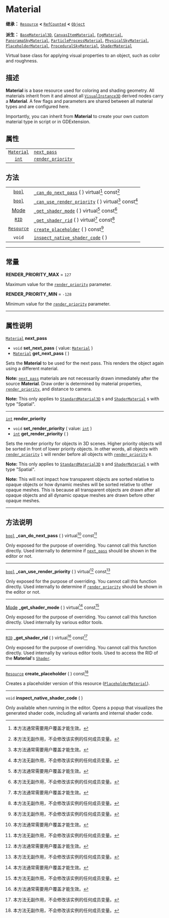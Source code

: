 <!-- ⚠ 请勿编辑本文件 ⚠ -->
<!-- 本文档使用脚本从 WeDot 引擎源码仓库生成。 -->
<!-- 生成脚本：https://github.com/WeDot-Engine/WeDot/tree/4.3/doc/tools/make_md.py； -->
<!-- 原文件：https://github.com/WeDot-Engine/WeDot/tree/4.3/doc/classes/Material.xml。 -->

<div id="_class_material"></div>

# Material

**继承：** [`Resource`](class_resource.md) **<** [`RefCounted`](class_refcounted.md) **<** [`Object`](class_object.md)

**派生：** [`BaseMaterial3D`](class_basematerial3d.md), [`CanvasItemMaterial`](class_canvasitemmaterial.md), [`FogMaterial`](class_fogmaterial.md), [`PanoramaSkyMaterial`](class_panoramaskymaterial.md), [`ParticleProcessMaterial`](class_particleprocessmaterial.md), [`PhysicalSkyMaterial`](class_physicalskymaterial.md), [`PlaceholderMaterial`](class_placeholdermaterial.md), [`ProceduralSkyMaterial`](class_proceduralskymaterial.md), [`ShaderMaterial`](class_shadermaterial.md)

Virtual base class for applying visual properties to an object, such as color and roughness.

## 描述

**Material** is a base resource used for coloring and shading geometry. All materials inherit from it and almost all [`VisualInstance3D`](class_visualinstance3d.md) derived nodes carry a **Material**. A few flags and parameters are shared between all material types and are configured here.

Importantly, you can inherit from **Material** to create your own custom material type in script or in GDExtension.

## 属性

|||
|:-:|:--|
| [`Material`](class_material.md) | [`next_pass`](class_material.md#class_material_property_next_pass)             |
| [`int`](class_int.md)           | [`render_priority`](class_material.md#class_material_property_render_priority) |

## 方法

|||
|:-:|:--|
| [`bool`](class_bool.md)         | [`_can_do_next_pass`](class_material.md#class_material_private_method__can_do_next_pass) ( ) virtual[^virtual] const[^const]               |
| [`bool`](class_bool.md)         | [`_can_use_render_priority`](class_material.md#class_material_private_method__can_use_render_priority) ( ) virtual[^virtual] const[^const] |
| [Mode](#enum_shader_mode)       | [`_get_shader_mode`](class_material.md#class_material_private_method__get_shader_mode) ( ) virtual[^virtual] const[^const]                 |
| [`RID`](class_rid.md)           | [`_get_shader_rid`](class_material.md#class_material_private_method__get_shader_rid) ( ) virtual[^virtual] const[^const]                   |
| [`Resource`](class_resource.md) | [`create_placeholder`](class_material.md#class_material_method_create_placeholder) ( ) const[^const]                                       |
| `void`                          | [`inspect_native_shader_code`](class_material.md#class_material_method_inspect_native_shader_code) ( )                                     |

<!-- rst-class:: classref-section-separator -->

---

## 常量

<div id="_class_material_constant_render_priority_max"></div>

**RENDER_PRIORITY_MAX** = ``127`` <div id="class_material_constant_render_priority_max"></div>

Maximum value for the [`render_priority`](class_material.md#class_material_property_render_priority) parameter.

<div id="_class_material_constant_render_priority_min"></div>

**RENDER_PRIORITY_MIN** = ``-128`` <div id="class_material_constant_render_priority_min"></div>

Minimum value for the [`render_priority`](class_material.md#class_material_property_render_priority) parameter.

<!-- rst-class:: classref-section-separator -->

---

## 属性说明

<div id="_class_material_property_next_pass"></div>

[`Material`](class_material.md) **next_pass** <div id="class_material_property_next_pass"></div>

- `void` **set_next_pass** ( value: [`Material`](class_material.md) )
- [`Material`](class_material.md) **get_next_pass** ( )

Sets the **Material** to be used for the next pass. This renders the object again using a different material.

 **Note:** [`next_pass`](class_material.md#class_material_property_next_pass) materials are not necessarily drawn immediately after the source **Material**. Draw order is determined by material properties, [`render_priority`](class_material.md#class_material_property_render_priority), and distance to camera.

 **Note:** This only applies to [`StandardMaterial3D`](class_standardmaterial3d.md) s and [`ShaderMaterial`](class_shadermaterial.md) s with type "Spatial".

<!-- rst-class:: classref-item-separator -->

---

<div id="_class_material_property_render_priority"></div>

[`int`](class_int.md) **render_priority** <div id="class_material_property_render_priority"></div>

- `void` **set_render_priority** ( value: [`int`](class_int.md) )
- [`int`](class_int.md) **get_render_priority** ( )

Sets the render priority for objects in 3D scenes. Higher priority objects will be sorted in front of lower priority objects. In other words, all objects with [`render_priority`](class_material.md#class_material_property_render_priority) `1` will render before all objects with [`render_priority`](class_material.md#class_material_property_render_priority) `0`.

 **Note:** This only applies to [`StandardMaterial3D`](class_standardmaterial3d.md) s and [`ShaderMaterial`](class_shadermaterial.md) s with type "Spatial".

 **Note:** This will not impact how transparent objects are sorted relative to opaque objects or how dynamic meshes will be sorted relative to other opaque meshes. This is because all transparent objects are drawn after all opaque objects and all dynamic opaque meshes are drawn before other opaque meshes.

<!-- rst-class:: classref-section-separator -->

---

## 方法说明

<div id="_class_material_private_method__can_do_next_pass"></div>

[`bool`](class_bool.md) **_can_do_next_pass** ( ) virtual[^virtual] const[^const]<div id="class_material_private_method__can_do_next_pass"></div>

Only exposed for the purpose of overriding. You cannot call this function directly. Used internally to determine if [`next_pass`](class_material.md#class_material_property_next_pass) should be shown in the editor or not.

<!-- rst-class:: classref-item-separator -->

---

<div id="_class_material_private_method__can_use_render_priority"></div>

[`bool`](class_bool.md) **_can_use_render_priority** ( ) virtual[^virtual] const[^const]<div id="class_material_private_method__can_use_render_priority"></div>

Only exposed for the purpose of overriding. You cannot call this function directly. Used internally to determine if [`render_priority`](class_material.md#class_material_property_render_priority) should be shown in the editor or not.

<!-- rst-class:: classref-item-separator -->

---

<div id="_class_material_private_method__get_shader_mode"></div>

[Mode](#enum_shader_mode) **_get_shader_mode** ( ) virtual[^virtual] const[^const]<div id="class_material_private_method__get_shader_mode"></div>

Only exposed for the purpose of overriding. You cannot call this function directly. Used internally by various editor tools.

<!-- rst-class:: classref-item-separator -->

---

<div id="_class_material_private_method__get_shader_rid"></div>

[`RID`](class_rid.md) **_get_shader_rid** ( ) virtual[^virtual] const[^const]<div id="class_material_private_method__get_shader_rid"></div>

Only exposed for the purpose of overriding. You cannot call this function directly. Used internally by various editor tools. Used to access the RID of the **Material**'s [`Shader`](class_shader.md).

<!-- rst-class:: classref-item-separator -->

---

<div id="_class_material_method_create_placeholder"></div>

[`Resource`](class_resource.md) **create_placeholder** ( ) const[^const]<div id="class_material_method_create_placeholder"></div>

Creates a placeholder version of this resource ([`PlaceholderMaterial`](class_placeholdermaterial.md)).

<!-- rst-class:: classref-item-separator -->

---

<div id="_class_material_method_inspect_native_shader_code"></div>

`void` **inspect_native_shader_code** ( )<div id="class_material_method_inspect_native_shader_code"></div>

Only available when running in the editor. Opens a popup that visualizes the generated shader code, including all variants and internal shader code.

[^virtual]: 本方法通常需要用户覆盖才能生效。
[^const]: 本方法无副作用，不会修改该实例的任何成员变量。
[^vararg]: 本方法除了能接受在此处描述的参数外，还能够继续接受任意数量的参数。
[^constructor]: 本方法用于构造某个类型。
[^static]: 调用本方法无需实例，可直接使用类名进行调用。
[^operator]: 本方法描述的是使用本类型作为左操作数的有效运算符。
[^bitfield]: 这个值是由下列位标志构成位掩码的整数。
[^void]: 无返回值。
